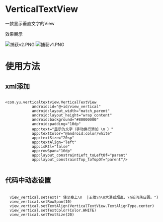# VerticalTextView
一款显示垂直文字的View

效果展示

![捕获v2.PNG](https://i.loli.net/2020/12/04/9iy6pnrqHeaAKwL.png)
![捕获v1.PNG](https://i.loli.net/2020/12/04/2BKXvO19bmYUfr7.png)

# 使用方法
## xml添加

```

<com.yu.verticaltextview.VerticalTextView
            android:id="@+id/view_vertical"
            android:layout_width="match_parent"
            android:layout_height="wrap_content"
            android:background="#80000000"
            android:padding="10dp"
            app:text="显示的文字（手动换行添加 \n ）"
            app:textColor="@android:color/white"
            app:textSize="20sp"
            app:textAlign="left"
            app:isRtl="false"
            app:rowSpan="10dp"
            app:layout_constraintLeft_toLeftOf="parent"
            app:layout_constraintTop_toTopOf="parent"/>
            
```

## 代码中动态设置
```

  view_vertical.setText(" 使至塞上\n  |王维\n\n大漠孤烟直，\n长河落日圆。")
  view_vertical.setRowSpan(10)
  view_vertical.setTextAlign(VerticalTextView.TextAlignType.center)
  view_vertical.setTextColor(Color.WHITE)
  view_vertical.setTextSize(20)
  
```
